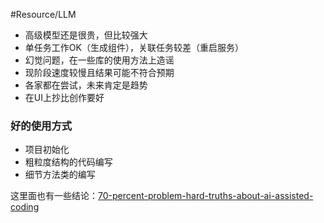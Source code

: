 #Resource/LLM 

- 高级模型还是很贵，但比较强大
- 单任务工作OK（生成组件），关联任务较差（重启服务）
- 幻觉问题，在一些库的使用方法上造谣
- 现阶段速度较慢且结果可能不符合预期
- 各家都在尝试，未来肯定是趋势
- 在UI上抄比创作要好

### 好的使用方式

- 项目初始化
- 粗粒度结构的代码编写
- 细节方法类的编写

这里面也有一些结论：[70-percent-problem-hard-truths-about-ai-assisted-coding](https://bllli.github.io/cards/70-percent-problem-hard-truths-about-ai-assisted-coding)